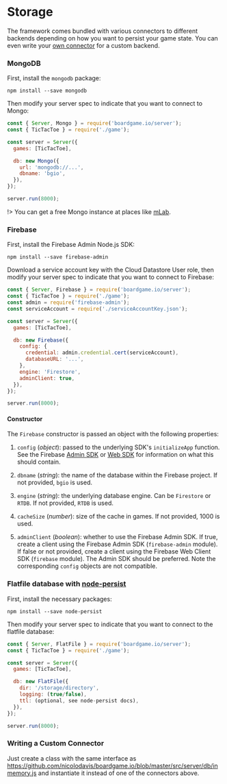 # Storage

The framework comes bundled with various connectors to different backends
depending on how you want to persist your game state. You can even
write your [own connector](/storage?id=writing-a-custom-connector)
for a custom backend.

### MongoDB

First, install the `mongodb` package:

```
npm install --save mongodb
```

Then modify your server spec to indicate that you want to connect to Mongo:

```js
const { Server, Mongo } = require('boardgame.io/server');
const { TicTacToe } = require('./game');

const server = Server({
  games: [TicTacToe],

  db: new Mongo({
    url: 'mongodb://...',
    dbname: 'bgio',
  }),
});

server.run(8000);
```

!> You can get a free Mongo instance at places like [mLab](https://mlab.com/).

### Firebase

First, install the Firebase Admin Node.js SDK:

```
npm install --save firebase-admin
```

Download a service account key with the Cloud Datastore User role,
then modify your server spec to indicate that you want to connect to Firebase:

```js
const { Server, Firebase } = require('boardgame.io/server');
const { TicTacToe } = require('./game');
const admin = require('firebase-admin');
const serviceAccount = require('./serviceAccountKey.json');

const server = Server({
  games: [TicTacToe],

  db: new Firebase({
    config: {
      credential: admin.credential.cert(serviceAccount),
      databaseURL: '...',
    },
    engine: 'Firestore',
    adminClient: true,
  }),
});

server.run(8000);
```

#### Constructor

The `Firebase` constructor is passed an object with the following properties:

1. `config` (_object_): passed to the underlying SDK's `initializeApp` function.
   See the Firebase
   [Admin SDK](https://firebase.google.com/docs/admin/setup) or
   [Web SDK](https://firebase.google.com/docs/web/setup) for information
   on what this should contain.

2. `dbname` (_string_): the name of the database within the Firebase project.
   If not provided, `bgio` is used.

3. `engine` (_string_): the underlying database engine.
   Can be `Firestore` or `RTDB`. If not provided, `RTDB` is used.

4. `cacheSize` (_number_): size of the cache in games.
   If not provided, 1000 is used.

5. `adminClient` (_boolean_): whether to use the Firebase Admin SDK.
   If true, create a client using the Firebase Admin SDK (`firebase-admin`
   module). If false or not provided, create a client using the Firebase
   Web Client SDK (`firebase` module). The Admin SDK should be preferred.
   Note the corresponding `config` objects are not compatible.

### Flatfile database with [node-persist](https://github.com/simonlast/node-persist)

First, install the necessary packages:

```
npm install --save node-persist
```

Then modify your server spec to indicate that you want to connect to the flatfile database:

```js
const { Server, FlatFile } = require('boardgame.io/server');
const { TicTacToe } = require('./game');

const server = Server({
  games: [TicTacToe],

  db: new FlatFile({
    dir: '/storage/directory',
    logging: (true/false),
    ttl: (optional, see node-persist docs),
  }),
});

server.run(8000);
```

### Writing a Custom Connector

Just create a class with the same interface as
https://github.com/nicolodavis/boardgame.io/blob/master/src/server/db/inmemory.js and instantiate it instead of one of the connectors above.
